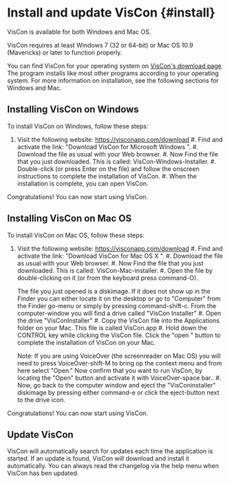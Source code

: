 
# Install and update VisCon {#install}

VisCon is available for both Windows and Mac OS.

VisCon requires at least Windows 7 (32 or 64-bit) or Mac OS 10.9 (Mavericks) or later to function properly.

You can find VisCon for your operating system on [VisCon's download page](https://Visconapp.com/download)
The program installs like most other programs according to your operating system. For more information on installation, see the following sections for Windows and Mac.

## Installing VisCon on Windows

To install VisCon on Windows, follow these steps:

1. Visit the following website:
<https://visconapp.com/download>
#. Find and activate the link: "Download VisCon for Microsoft Windows ".
#. Download the file as usual with your Web browser.
#. Now Find the file that you just downloaded. This is called: VisCon-Windows-Installer.
#. Double-click (or press Enter on the file) and follow the onscreen instructions to complete the installation of VisCon.
#. When the installation is complete, you can open VisCon.

Congratulations! You can now start using VisCon.

## Installing VisCon on Mac OS

To install VisCon on Mac OS, follow these steps:

1. Visit the following website:
<https://visconapp.com/download>
#. Find and activate the link: "Download VisCon for Mac OS X ".
#. Download the file as usual with your Web browser.
#. Now Find the file that you just downloaded. This is called: VisCon-Mac-installer.
#. Open the file by double-clicking on it (or from the keyboard press command-O).

	The file you just opened is a diskimage. If it does not show up in the Finder you can either locate it on the desktop or go to "Computer" from the Finder go-menu or simply by pressing command-shift-c. From the computer-window you will find a drive called "VisCon Installer"
#. Open the drive "VisConInstaller"
#. Copy the VisCon file into the Applications folder on your Mac. This file is called VisCon.app
#. Hold down the CONTROL key while clicking the VisCon file. Click the "open " button to complete the installation of VisCon on your Mac.

	Note: If you are using VoiceOver (the screenreader on Mac OS) you will need to press VoiceOver-shift-M to bring op the context menu and from here select "Open." Now confirm that you want to run VisCon, by locating the "Open" button and activate it with VoiceOver-space bar..
#. Now, go back to the computer window and eject the "VisConinstaller" diskimage by pressing either command-e or click the eject-button next to the drive icon.

Congratulations! You can now start using VisCon.

## Update VisCon

VisCon will automatically search for updates each time the application is started. If an update is found, VisCon will download and install it automatically. You can always read the changelog via the help menu when VisCon has ben updated.